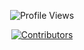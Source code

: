 <!-- Profile Views Counter -->
<p align="center">
  <img src="https://komarev.com/ghpvc/?username=Deep0105-byte&style=flat-square&color=0AF795" alt="Profile Views" />
</p>
<!-- Contributor Avatars -->
<p align="center">
  <a href="https://github.com/Deep0105-byte?tab=followers">
    <img src="https://contrib.rocks/image?max=24&repo=Deep0105-byte/Deep0105-byte" alt="Contributors"/>
  </a>
</p>
